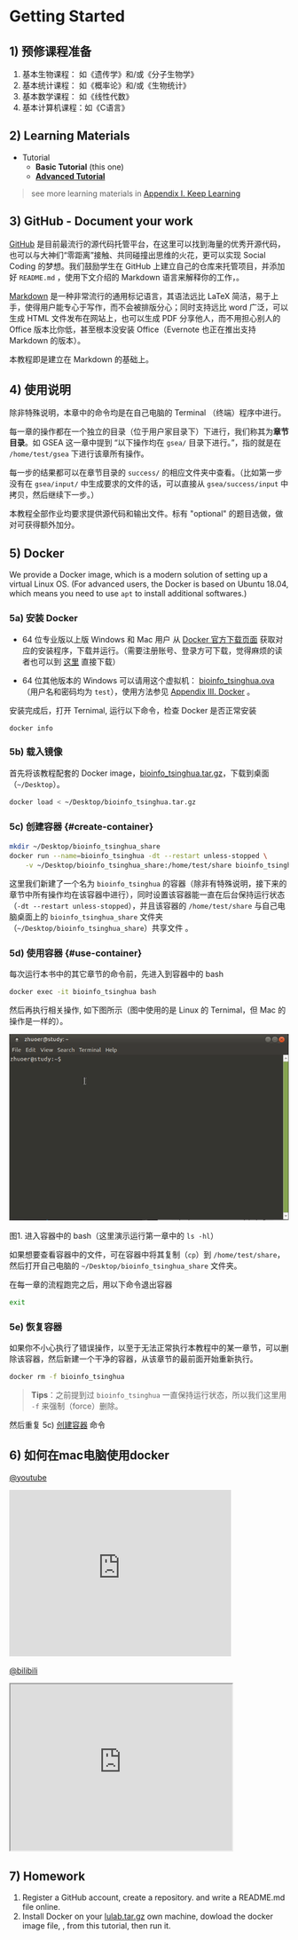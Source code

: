# Getting Started

## 1) 预修课程准备

1. 基本生物课程：    如《遗传学》和/或《分子生物学》
2. 基本统计课程：    如《概率论》和/或《生物统计》
3. 基本数学课程：    如《线性代数》
4. 基本计算机课程：如《C语言》

## 2) Learning Materials

* Tutorial 
  * **Basic Tutorial** (this one) 
  * **[Advanced Tutorial](https://lulab.gitbook.io/training)**

> see more learning materials in [Appendix I. Keep Learning](https://lulab.gitbooks.io/teaching/content/appendix/appendix1.more.html)

## 3) GitHub - Document your work 

[GitHub](https://github.com/lulab/Shared) 是目前最流行的源代码托管平台，在这里可以找到海量的优秀开源代码，也可以与大神们“零距离”接触、共同碰撞出思维的火花，更可以实现 Social Coding 的梦想。我们鼓励学生在 GitHub 上建立自己的仓库来托管项目，并添加好 `README.md` ，使用下文介绍的 Markdown 语言来解释你的工作，。

[Markdown](https://github.com/adam-p/markdown-here/wiki/Markdown-Cheatsheet) 是一种非常流行的通用标记语言，其语法远比 LaTeX 简洁，易于上手，使得用户能专心于写作，而不会被排版分心；同时支持远比 word 广泛，可以生成 HTML 文件发布在网站上，也可以生成 PDF 分享他人，而不用担心别人的 Office 版本比你低，甚至根本没安装 Office（Evernote 也正在推出支持 Markdown 的版本）。

本教程即是建立在 Markdown 的基础上。

## 4) 使用说明

除非特殊说明，本章中的命令均是在自己电脑的 Terminal （终端）程序中进行。

每一章的操作都在一个独立的目录（位于用户家目录下）下进行，我们称其为**章节目录**。如 GSEA 这一章中提到 “以下操作均在 `gsea/` 目录下进行。”，指的就是在 `/home/test/gsea` 下进行该章所有操作。

每一步的结果都可以在章节目录的 `success/` 的相应文件夹中查看。（比如第一步没有在 `gsea/input/` 中生成要求的文件的话，可以直接从 `gsea/success/input` 中拷贝，然后继续下一步。）

本教程全部作业均要求提供源代码和输出文件。标有 "optional" 的题目选做，做对可获得额外加分。

## 5) Docker

We provide a Docker image, which is a modern solution of setting up a virtual Linux OS. (For advanced users, the Docker is based on Ubuntu 18.04, which means you need to use `apt` to install additional softwares.)

### 5a) 安装 Docker

- 64 位专业版以上版 Windows 和 Mac 用户 从 [Docker 官方下载页面](https://www.docker.com/get-docker) 获取对应的安装程序，下载并运行。（需要注册账号、登录方可下载，觉得麻烦的读者也可以到 [这里](https://cloud.tsinghua.edu.cn/d/d03116f6f8e843f38236/) 直接下载）

- 64 位其他版本的 Windows 可以请用这个虚拟机： [bioinfo_tsinghua.ova](https://cloud.tsinghua.edu.cn/f/83be1c6b1ab948238c86/) （用户名和密码均为 `test`），使用方法参见 [Appendix III. Docker](appendix/appendix3.docker.md)
。


安装完成后，打开 Ternimal, 运行以下命令，检查 Docker 是否正常安装

```
docker info
```

### 5b) 载入镜像

首先将该教程配套的 Docker image，[bioinfo_tsinghua.tar.gz](https://cloud.tsinghua.edu.cn/f/f702094935d14c88bd3e/)，下载到桌面（`~/Desktop`）。

```bash
docker load < ~/Desktop/bioinfo_tsinghua.tar.gz
```

### 5c) 创建容器 {#create-container}

```bash
mkdir ~/Desktop/bioinfo_tsinghua_share
docker run --name=bioinfo_tsinghua -dt --restart unless-stopped \
    -v ~/Desktop/bioinfo_tsinghua_share:/home/test/share bioinfo_tsinghua
```

这里我们新建了一个名为 `bioinfo_tsinghua` 的容器（除非有特殊说明，接下来的章节中所有操作均在该容器中进行），同时设置该容器能一直在后台保持运行状态（`-dt --restart unless-stopped`），并且该容器的 `/home/test/share` 与自己电脑桌面上的 `bioinfo_tsinghua_share` 文件夹（`~/Desktop/bioinfo_tsinghua_share`）共享文件  。

### 5d) 使用容器 {#use-container}

每次运行本书中的其它章节的命令前，先进入到容器中的 bash 

```bash
docker exec -it bioinfo_tsinghua bash
``` 

然后再执行相关操作, 如下图所示（图中使用的是 Linux 的 Ternimal，但 Mac 的操作是一样的）。

![](.gitbook/assets/bash-in-container.gif)

图1. 进入容器中的 bash（这里演示运行第一章中的 `ls -hl`）

如果想要查看容器中的文件，可在容器中将其复制（`cp`）到 `/home/test/share`，然后打开自己电脑的 `~/Desktop/bioinfo_tsinghua_share` 文件夹。

在每一章的流程跑完之后，用以下命令退出容器

```bash
exit
```



### 5e) 恢复容器

如果你不小心执行了错误操作，以至于无法正常执行本教程中的某一章节，可以删除该容器，然后新建一个干净的容器，从该章节的最前面开始重新执行。

```bash
docker rm -f bioinfo_tsinghua
```

> **Tips**：之前提到过 `bioinfo_tsinghua` 一直保持运行状态，所以我们这里用 `-f` 来强制（force）删除。 

然后重复 5c) [创建容器](#create-container) 命令


## 6) 如何在mac电脑使用docker

[@youtube](https://youtu.be/c1ldhV7dAhg)   
<iframe width="400" height="300" src="https://www.youtube.com/embed/c1ldhV7dAhg" frameborder="0" allow="autoplay; encrypted-media" allowfullscreen></iframe> 

[@bilibili](https://www.bilibili.com/video/av30426956/)   
<iframe width="400" height="300" src="https://player.bilibili.com/player.html?aid=30426956&cid=53094338&page=1" allowfullscreen></iframe>



## 7) Homework

1. Register a GitHub account, create a repository. and write a README.md file online.
2. Install Docker on your [lulab.tar.gz](https://cloud.tsinghua.edu.cn/f/9880ab2c56104b858173/) own machine, dowload the docker image file, , from this tutorial, then run it. 


